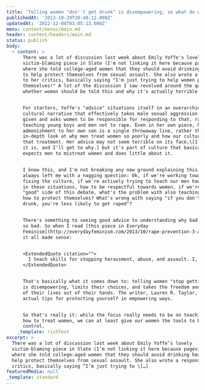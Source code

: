 ```yaml
---
title: 'Telling women "don''t get drunk" is disempowering, so what do we say?'
publishedAt: '2013-10-29T20:48:12.000Z'
updatedAt: '2022-12-04T03:05:13.000Z'
menu: content/menus/main.md
header: content/headers/main.md
status: publish
body:
  - content: >
      There was a lot of discussion last week about Emily Yoffe's lovely
      victim-blaming piece in Slate (I'm not linking it here because pageviews)
      where she told college-aged women that they should avoid drinking heavily
      to help protect themselves from sexual assault. She also wrote a response
      to her critics, basically saying "I'm just trying to help women protect
      themselves!" A lot of the discussion I saw revolved around the question of
      whether women should be told this and why it's actually terrible advice.


      For starters, Yoffe's "advice" situations itself in an overarching
      cultural narrative that effectively takes male sexual aggression as a
      given and asks women to be responsible for responding to that, rather than
      teaching young boys and men not to rape. Even in her own piece, her
      admonishment to her own son is a single throwaway line, rather than any
      in-depth look at why men treat women so poorly and how our culture informs
      that treatment. Her advice may not seem terrible on its face,\[1. Though
      it is, and I'll get to why.] but it's part of culture that basically
      expects men to mistreat women and does little about it.


      I know this, and I'm not breaking any new ground explaining this, but it
      always left me with a nagging question: Ok, if we're working towards
      fixing the culture, if we're actively trying to teach our men how to act
      in these situations, how to be respectful towards women, if we're on the
      "good" side of this debate, what's the problem with also teaching women
      how to protect themselves? What's wrong with saying "if you don't get
      drunk, you're less likely to get raped"?


      There's something to seeing good advice to understanding why bad advice is
      so bad. So when I read [this piece in Everyday
      Feminism](http://everydayfeminism.com/2013/10/rape-prevention-3-actual-tools/),
      it all made sense:


      <ExtendedQuote citation="">
        I teach skills for stopping harassment, abuse, and assault. I, and other feminist self-defense teachers around the country, focus on increasing women's options, not decreasing them.
      </ExtendedQuote>


      That's basically what it comes down to: telling women "stop getting drunk"
      is disempowering, limits their choices, and takes the freedom and control
      of their lives out of their hands. The writer, Lauren R. Taylor, has some
      actual tips for protecting yourself in empowering ways.


      So that's really it: while the focus really needs to be on teaching men
      how to treat women, we can at least give our women the tools to be in
      control.
    _template: richText
excerpt: >
  There was a lot of discussion last week about Emily Yoffe’s lovely
  victim-blaming piece in Slate (I’m not linking it here because pageviews)
  where she told college-aged women that they should avoid drinking heavily to
  help protect themselves from sexual assault. She also wrote a response to her
  critics, basically saying “I’m just trying to \[…]
featuredMedia: null
_template: standard
---
```


